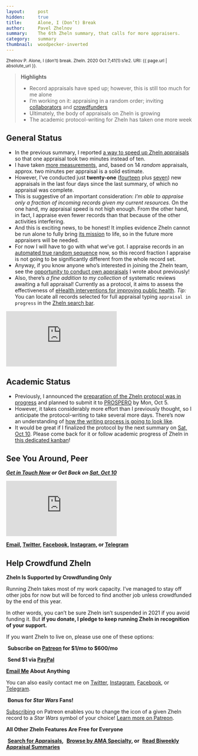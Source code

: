 ```yaml
---
layout:     post
hidden:     true
title:      Alone, I (Don’t) Break
author:     Pavel Zhelnov
summary:    The 6th Zheln summary, that calls for more appraisers.
category:   summary
thumbnail:  woodpecker-inverted
---
```


<small>Zhelnov P. Alone, I (don’t) break. Zheln. 2020 Oct 7;41(1):s1e2. URI: {{ page.url | absolute_url }}.</small>

> **Highlights**
>
> * Record appraisals have sped up; however, this is still too much for me alone
> * I’m working on it: appraising in a random order; inviting [collaborators](https://zheln.com/summary/2020/09/27/2/#bonus) and [crowdfunders](#help-crowdfund-zheln)
> * Ultimately, the body of appraisals on Zheln is growing
> * The academic protocol-writing for Zheln has taken one more week

## General Status

* In the previous summary, I reported [a way to speed up Zheln appraisals](https://zheln.com/summary/2020/10/03/2/) so that one appraisal took two minutes instead of ten.
* I have taken [more measurements](https://github.com/p1m-ortho/qs-global-ortho-search-queries/commit/101f0cdef7eb63ba96fb897273a9adb05defdd7e), and, based on 14 _random_ appraisals, approx. two minutes per appraisal is a solid estimate.
* However, I’ve conducted just **twenty-one** ([fourteen](https://github.com/p1m-ortho/qs-global-ortho-search-queries/commit/101f0cdef7eb63ba96fb897273a9adb05defdd7e) plus [seven](https://github.com/p1m-ortho/qs-global-ortho-search-queries/commit/347cba6b707c8f281cf8483f1286e53a64b38a59)) new appraisals in the last four days since the last summary, of which no appraisal was complete.
* This is suggestive of an important consideration: _I’m able to appraise only a fraction of incoming records given my current resources._ On the one hand, my appraisal speed is not high enough. From the other hand, in fact, I appraise even fewer records than that because of the other activities interfering.
* And this is exciting news, to be honest! It implies evidence Zheln cannot be run alone to fully bring [its mission](https://github.com/p1m-ortho/qs-global-ortho-search-queries#zhelns-mission) to life, so in the future more appraisers will be needed.
* For now I will have to go with what we’ve got. I appraise records in an [automated true random sequence](https://github.com/p1m-ortho/qs-global-ortho-search-queries/commit/4478989490b9b03ea5235f4e9a420bdc590dc465) now, so this record fraction I appraise is not going to be significantly different from the whole record set.
* Anyway, if you know anyone who’s interested in joining the Zheln team, see the [opportunity to conduct own appraisals](https://zheln.com/summary/2020/09/27/2/#bonus) I wrote about previously!
* Also, there’s _a fine addition to my collection_ of systematic reviews awaiting a full appraisal! Currently as a protocol, it aims to assess the effectiveness of [eHealth interventions for improving public health](https://zheln.com/record/2020/10/02/345/). _Tip:_ You can locate all records selected for full appraisal typing `appraisal in progress` in the [Zheln search bar](/search/).

<div class="video-container"><iframe src="https://www.youtube.com/embed/abBabSWyNOI" frameborder="0" allow="accelerometer; autoplay; clipboard-write; encrypted-media; gyroscope; picture-in-picture" allowfullscreen></iframe></div>

## Academic Status

* Previously, I announced the [preparation of the Zheln protocol was in progress](https://zheln.com/summary/2020/10/03/2/#academic-status) and planned to submit it to [PROSPERO](https://www.crd.york.ac.uk/prospero/) by Mon, Oct 5.
* However, it takes considerably more effort than I previously thought, so I anticipate the protocol-writing to take several more days. There’s now an understanding of [how the writing process is going to look like](https://github.com/p1m-ortho/qs-global-ortho-search-queries/commit/82d1ea3c55b1087e143114713ec8d4ba894f880b).
* It would be great if I finalized the protocol by the next summary on [Sat, Oct 10](https://github.com/drzhelnov/zheln.github.io/milestone/19). Please come back for it or follow academic progress of Zheln in [this dedicated kanban](https://github.com/drzhelnov/zheln.github.io/projects/2)!

## See You Around, Peer

<i class="far fa-comments"></i> _**[Get in Touch Now](https://twitter.com/drzhelnov) or Get Back on [Sat, Oct 10](https://github.com/drzhelnov/zheln.github.io/milestone/19)**_

<div class="video-container"><iframe src="https://www.youtube.com/embed/1vcZ_xTLiVI" frameborder="0" allow="accelerometer; autoplay; clipboard-write; encrypted-media; gyroscope; picture-in-picture" allowfullscreen></iframe></div>

**[Email](mailto:pavel@zheln.com), [Twitter](https://twitter.com/drzhelnov), [Facebook](https://facebook.com/drzhelnov), [Instagram](https://instagram.com/igzheln), or [Telegram](https://t.me/drzhelnov)**

## Help Crowdfund Zheln

**Zheln Is Supported by Crowdfunding Only**

Running Zheln takes most of my work capacity. I’ve managed to stay off other jobs for now but will be forced to find another job unless crowdfunded by the end of this year.

In other words, you can’t be sure Zheln isn’t suspended in 2021 if you avoid funding it. But **if you donate, I pledge to keep running Zheln in recognition of your support.**

If you want Zheln to live on, please use one of these options:

<i class="fab fa-patreon"></i>&nbsp;**Subscribe on [Patreon](https://patreon.com/zheln) for $1/mo to $600/mo**

<i class="fab fa-cc-paypal"></i>&nbsp;**Send $1 via [PayPal](https://paypal.me/pjelnov)**

<i class="fas fa-envelope"></i> **[Email Me](mailto:pavel@zheln.com) About Anything**

You can also easily contact me on [Twitter](https://twitter.com/drzhelnov), [Instagram](https://instagram.com/igzheln), [Facebook](https://facebook.com/drzhelnov), or [Telegram](https://t.me/drzhelnov).

<i class="far fa-grin-alt"></i>&nbsp;**Bonus for _Star Wars_ Fans!**

[Subscribing](https://patreon.com/zheln) on Patreon enables you to change the icon of a given Zheln record to a _Star Wars_ symbol of your choice! [Learn more on Patreon](https://patreon.com/zheln).

**All Other Zheln Features Are Free for Everyone**

<i class="fa fa-search"></i>&nbsp;**[Search for Appraisals](https://zheln.com/search),** <i class="fas fa-user-md"></i>&nbsp;**[Browse by AMA Specialty](https://zheln.com/browse), or** <i class="fa fa-home"></i>&nbsp;**[Read Biweekly Appraisal Summaries](https://zheln.com)**
